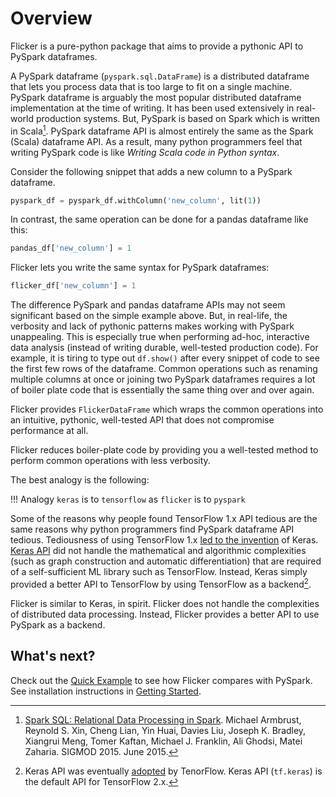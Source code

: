 # Overview
Flicker is a pure-python package that aims to provide a pythonic API to
PySpark dataframes.

A PySpark dataframe (`pyspark.sql.DataFrame`) is a distributed dataframe that
lets you process data that is too large to fit on a single machine. PySpark
dataframe is arguably the most popular distributed dataframe implementation
at the time of writing. It has been used extensively in real-world production
systems. But, PySpark is based on Spark which is written in Scala[^1].
PySpark dataframe API is almost entirely the same as the Spark (Scala)
dataframe API. As a result, many python programmers feel that writing
PySpark code is like  _Writing Scala code in Python syntax_.

Consider the following snippet that adds a new column to a PySpark dataframe.
```python
pyspark_df = pyspark_df.withColumn('new_column', lit(1))
```
In contrast, the same operation can be done for a pandas dataframe like this:
```python
pandas_df['new_column'] = 1
```
Flicker lets you write the same syntax for PySpark dataframes:
```python
flicker_df['new_column'] = 1
```

The difference PySpark and pandas dataframe APIs may not seem significant
based on the simple example above. But, in real-life, the verbosity and lack of
pythonic patterns makes working with PySpark unappealing. This is especially
true when performing ad-hoc, interactive data analysis (instead of writing
durable, well-tested production code). For example, it is tiring to type out
`df.show()` after every snippet of code to see the first few rows of the
dataframe. Common operations such as renaming multiple columns at once or
joining two PySpark dataframes requires a lot of boiler plate code that is
essentially the same thing over and over again.

Flicker provides `FlickerDataFrame` which wraps the common operations into
an intuitive, pythonic, well-tested API that does not compromise
performance at all.
<!-- [FIXME: see design notes, pyspark vs flicker tutorial] -->
Flicker reduces boiler-plate code by providing you a well-tested method
to perform common operations with less verbosity.

The best analogy is the following:

!!! Analogy
    `keras` is to `tensorflow` as `flicker` is to `pyspark`

Some of the reasons why people found TensorFlow 1.x API tedious are the same
reasons why python programmers find PySpark dataframe API tedious.
Tediousness of using TensorFlow 1.x
[led to the invention](https://blog.keras.io/author/francois-chollet.html)
of Keras.
[Keras API](https://keras.io/why_keras/)
did not handle the mathematical and algorithmic complexities
(such as graph construction and automatic differentiation) that are required
of a self-sufficient ML library such as TensorFlow. Instead, Keras simply
provided a better API to TensorFlow by using TensorFlow as a backend[^2].

Flicker is similar to Keras, in spirit. Flicker does not handle the
complexities of distributed data processing. Instead, Flicker provides a
better API to use PySpark as a backend.

## What's next?
Check out the [Quick Example](quick-example.md) to see how Flicker compares
with PySpark. See installation instructions in
[Getting Started](getting-started/installation/).

[^1]: [Spark SQL: Relational Data Processing in Spark](http://people.csail.mit.edu/matei/papers/2015/sigmod_spark_sql.pdf). Michael Armbrust, Reynold S. Xin, Cheng Lian, Yin Huai, Davies Liu, Joseph K. Bradley, Xiangrui Meng, Tomer Kaftan, Michael J. Franklin, Ali Ghodsi, Matei Zaharia. SIGMOD 2015. June 2015.
[^2]: Keras API was eventually [adopted](https://github.com/keras-team/keras/issues/5050) by TenorFlow. Keras API (`tf.keras`) is the default API for TensorFlow 2.x.
